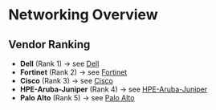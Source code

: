 # Networking Overview

## Vendor Ranking
- **Dell** (Rank 1) → see [Dell](./dell/index.md)
- **Fortinet** (Rank 2) → see [Fortinet](./fortinet/index.md)
- **Cisco** (Rank 3) → see [Cisco](./cisco/index.md)
- **HPE-Aruba-Juniper** (Rank 4) → see [HPE-Aruba-Juniper](./hpe-aruba-juniper/index.md)
- **Palo Alto** (Rank 5) → see [Palo Alto](./palo-alto/index.md)
